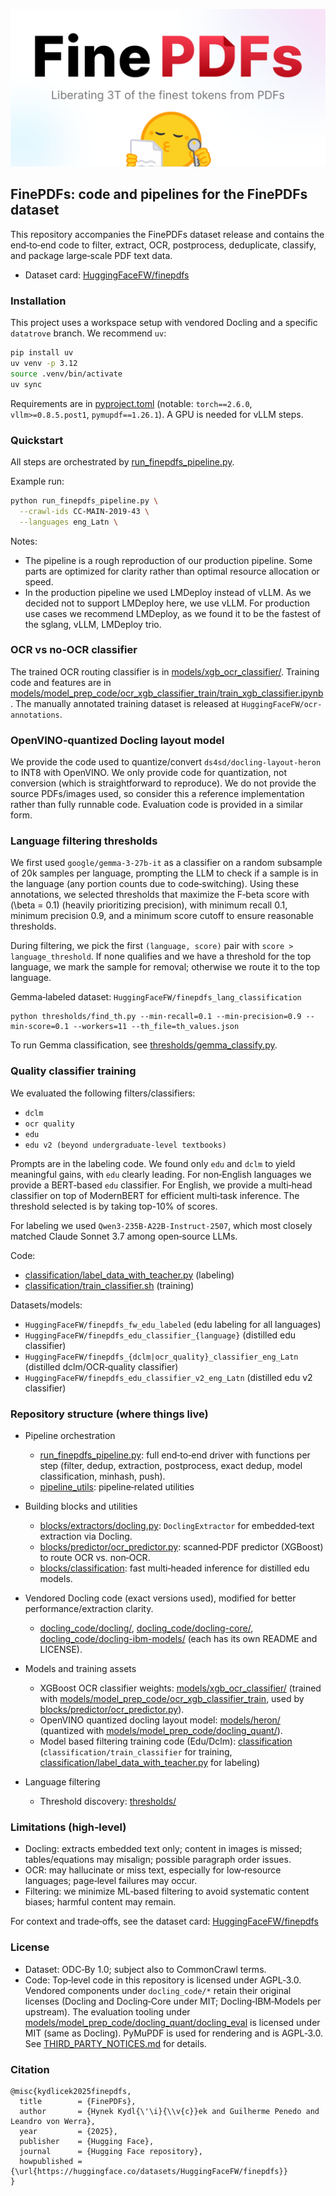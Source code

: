 ![FinePDFs](FinePDFs.png)

## FinePDFs: code and pipelines for the FinePDFs dataset

This repository accompanies the FinePDFs dataset release and contains the end‑to‑end code to filter, extract, OCR, postprocess, deduplicate, classify, and package large‑scale PDF text data.

- Dataset card: [HuggingFaceFW/finepdfs](https://huggingface.co/datasets/HuggingFaceFW/finepdfs)


### Installation

This project uses a workspace setup with vendored Docling and a specific `datatrove` branch. We recommend `uv`:

```bash
pip install uv
uv venv -p 3.12
source .venv/bin/activate
uv sync
```

Requirements are in [pyproject.toml](./pyproject.toml) (notable: `torch==2.6.0`, `vllm>=0.8.5.post1`, `pymupdf==1.26.1`). A GPU is needed for vLLM steps.

### Quickstart
All steps are orchestrated by [run_finepdfs_pipeline.py](./run_finepdfs_pipeline.py).

Example run:

```bash
python run_finepdfs_pipeline.py \
  --crawl-ids CC-MAIN-2019-43 \
  --languages eng_Latn \
```

Notes:
- The pipeline is a rough reproduction of our production pipeline. Some parts are optimized for clarity rather than optimal resource allocation or speed.
- In the production pipeline we used LMDeploy instead of vLLM. As we decided not to support LMDeploy here, we use vLLM. For production use cases we recommend LMDeploy, as we found it to be the fastest of the sglang, vLLM, LMDeploy trio.

### OCR vs no‑OCR classifier
The trained OCR routing classifier is in [models/xgb_ocr_classifier/](./models/xgb_ocr_classifier/). Training code and features are in [models/model_prep_code/ocr_xgb_classifier_train/train_xgb_classifier.ipynb](./models/model_prep_code/ocr_xgb_classifier_train/train_xgb_classifier.ipynb). The manually annotated training dataset is released at `HuggingFaceFW/ocr-annotations`.

### OpenVINO‑quantized Docling layout model
We provide the code used to quantize/convert `ds4sd/docling-layout-heron` to INT8 with OpenVINO. We only provide code for quantization, not conversion (which is straightforward to reproduce). We do not provide the source PDFs/images used, so consider this a reference implementation rather than fully runnable code. Evaluation code is provided in a similar form.


### Language filtering thresholds
We first used `google/gemma-3-27b-it` as a classifier on a random subsample of 20k samples per language, prompting the LLM to check if a sample is in the language (any portion counts due to code‑switching). Using these annotations, we selected thresholds that maximize the F‑beta score with \(\beta = 0.1\) (heavily prioritizing precision), with minimum recall 0.1, minimum precision 0.9, and a minimum score cutoff to ensure reasonable thresholds.

During filtering, we pick the first `(language, score)` pair with `score > language_threshold`. If none qualifies and we have a threshold for the top language, we mark the sample for removal; otherwise we route it to the top language.

Gemma‑labeled dataset: `HuggingFaceFW/finepdfs_lang_classification`
```
python thresholds/find_th.py --min-recall=0.1 --min-precision=0.9 --min-score=0.1 --workers=11 --th_file=th_values.json
```
To run Gemma classification, see [thresholds/gemma_classify.py](./thresholds/gemma_classify.py).

### Quality classifier training
We evaluated the following filters/classifiers:
- `dclm`
- `ocr quality`
- `edu`
- `edu v2 (beyond undergraduate‑level textbooks)`

Prompts are in the labeling code. We found only `edu` and `dclm` to yield meaningful gains, with `edu` clearly leading. For non‑English languages we provide a BERT‑based `edu` classifier. For English, we provide a multi‑head classifier on top of ModernBERT for efficient multi‑task inference. The threshold selected is by taking top-10% of scores.

For labeling we used `Qwen3-235B-A22B-Instruct-2507`, which most closely matched Claude Sonnet 3.7 among open‑source LLMs.

Code:
- [classification/label_data_with_teacher.py](./classification/label_data_with_teacher.py) (labeling)
- [classification/train_classifier.sh](./classification/train_classifier.sh) (training)

Datasets/models:
- `HuggingFaceFW/finepdfs_fw_edu_labeled` (edu labeling for all languages)
- `HuggingFaceFW/finepdfs_edu_classifier_{language}` (distilled edu classifier)
- `HuggingFaceFW/finepdfs_{dclm|ocr_quality}_classifier_eng_Latn` (distilled dclm/OCR‑quality classifier)
- `HuggingFaceFW/finepdfs_edu_classifier_v2_eng_Latn` (distilled edu v2 classifier)


### Repository structure (where things live)

- Pipeline orchestration
  - [run_finepdfs_pipeline.py](./run_finepdfs_pipeline.py): full end‑to‑end driver with functions per step (filter, dedup, extraction, postprocess, exact dedup, model classification, minhash, push).
  - [pipeline_utils](./pipeline_utils/): pipeline‑related utilities
- Building blocks and utilities
  - [blocks/extractors/docling.py](./blocks/extractors/docling.py): `DoclingExtractor` for embedded‑text extraction via Docling.
  - [blocks/predictor/ocr_predictor.py](./blocks/predictor/ocr_predictor.py): scanned‑PDF predictor (XGBoost) to route OCR vs. non‑OCR.
  - [blocks/classification](./blocks/classification/): fast multi‑headed inference for distilled edu models.
- Vendored Docling code (exact versions used), modified for better performance/extraction clarity.
  - [docling_code/docling/](./docling_code/docling/), [docling_code/docling-core/](./docling_code/docling-core/), [docling_code/docling-ibm-models/](./docling_code/docling-ibm-models/) (each has its own README and LICENSE).

- Models and training assets
  - XGBoost OCR classifier weights: [models/xgb_ocr_classifier/](./models/xgb_ocr_classifier/) (trained with [models/model_prep_code/ocr_xgb_classifier_train](./models/model_prep_code/ocr_xgb_classifier_train/), used by [blocks/predictor/ocr_predictor.py](./blocks/predictor/ocr_predictor.py)).
  - OpenVINO quantized docling layout model: [models/heron/](./models/heron/) (quantized with [models/model_prep_code/docling_quant/](./models/model_prep_code/docling_quant/)).
  - Model based filtering training code (Edu/Dclm): [classification](./classification/) (`classification/train_classifier` for training, [classification/label_data_with_teacher.py](./classification/label_data_with_teacher.py) for labeling)

- Language filtering
  - Threshold discovery: [thresholds/](./thresholds/)

### Limitations (high‑level)

- Docling: extracts embedded text only; content in images is missed; tables/equations may misalign; possible paragraph order issues.
- OCR: may hallucinate or miss text, especially for low‑resource languages; page‑level failures may occur.
- Filtering: we minimize ML‑based filtering to avoid systematic content biases; harmful content may remain.

For context and trade‑offs, see the dataset card: [HuggingFaceFW/finepdfs](https://huggingface.co/datasets/HuggingFaceFW/finepdfs)


### License
- Dataset: ODC‑By 1.0; subject also to CommonCrawl terms.
- Code: Top‑level code in this repository is licensed under AGPL‑3.0. Vendored components under `docling_code/*` retain their original licenses (Docling and Docling‑Core under MIT; Docling‑IBM‑Models per upstream). The evaluation tooling under [models/model_prep_code/docling_quant/docling_eval](./models/model_prep_code/docling_quant/docling_eval) is licensed under MIT (same as Docling). PyMuPDF is used for rendering and is AGPL‑3.0. See [THIRD_PARTY_NOTICES.md](./THIRD_PARTY_NOTICES.md) for details.

### Citation

```
@misc{kydlicek2025finepdfs,
  title        = {FinePDFs},
  author       = {Hynek Kydl{\'\i}{\\v{c}}ek and Guilherme Penedo and Leandro von Werra},
  year         = {2025},
  publisher    = {Hugging Face},
  journal      = {Hugging Face repository},
  howpublished = {\url{https://huggingface.co/datasets/HuggingFaceFW/finepdfs}}
}
```